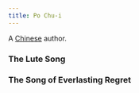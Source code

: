 ```yaml
---
title: Po Chu-i
---
```


A [Chinese](../index.html) author.

### The Lute Song

### The Song of Everlasting Regret
